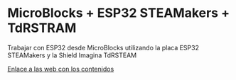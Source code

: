 # MicroBlocks + ESP32 STEAMakers + TdRSTRAM
Trabajar con ESP32 desde MicroBlocks utilizando la placa ESP32 STEAMakers y la Shield Imagina TdRSTEAM

[Enlace a las web con los contenidos](https://fgcoca.github.io/MicroBlocks-ESP32_STEAMakers-TdRSTRAM/)
